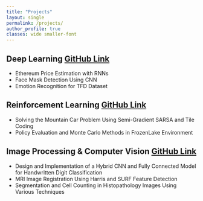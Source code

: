 ```yaml
---
title: "Projects"
layout: single
permalink: /projects/
author_profile: true
classes: wide smaller-font
---
```


## Deep Learning [GitHub Link](https://github.com/Parnianjalali/Deep-Learning)
- Ethereum Price Estimation with RNNs
- Face Mask Detection Using CNN
- Emotion Recognition for TFD Dataset

## Reinforcement Learning [GitHub Link](https://github.com/Parnianjalali/Reinforcement-Learning)
- Solving the Mountain Car Problem Using Semi-Gradient SARSA and Tile Coding
- Policy Evaluation and Monte Carlo Methods in FrozenLake Environment

## Image Processing & Computer Vision [GitHub Link](https://github.com/Parnianjalali/Image-Processing)
- Design and Implementation of a Hybrid CNN and Fully Connected Model for Handwritten Digit Classification
- MRI Image Registration Using Harris and SURF Feature Detection
- Segmentation and Cell Counting in Histopathology Images Using Various Techniques

